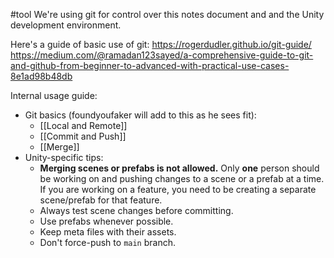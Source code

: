 #tool
We're using git for control over this notes document and and the Unity development environment.

Here's a guide of basic use of git:
https://rogerdudler.github.io/git-guide/
https://medium.com/@ramadan123sayed/a-comprehensive-guide-to-git-and-github-from-beginner-to-advanced-with-practical-use-cases-8e1ad98b48db

Internal usage guide:
- Git basics (foundyoufaker will add to this as he sees fit):
    - [[Local and Remote]]
    - [[Commit and Push]]
    - [[Merge]]
- Unity-specific tips:
	- **Merging scenes or prefabs is not allowed.** Only **one** person should be working on and pushing changes to a scene or a prefab at a time. If you are working on a feature, you need to be creating a separate scene/prefab for that feature.
    - Always test scene changes before committing.
    - Use prefabs whenever possible.
    - Keep meta files with their assets.
    - Don't force-push to `main` branch.